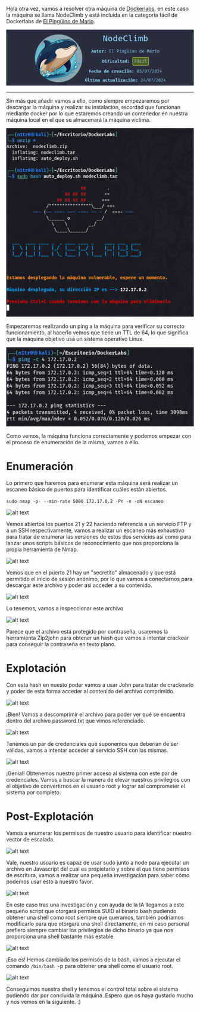 
Hola otra vez, vamos a resolver otra máquina de [Dockerlabs](https://dockerlabs.es/#/), en este caso la máquina se llama NodeClimb y está incluida en la categoría fácil de Dockerlabs de [El Pingüino de Mario](https://www.youtube.com/channel/UCGLfzfKRUsV6BzkrF1kJGsg).

![alt text](images/image.png)

---------------------------------------------------------------------------------------------------------------------------------------------------

Sin más que añadir vamos a ello, como siempre empezaremos por descargar la máquina y realizar su instalación, recordad que funcionan mediante docker por lo que estaremos creando un contenedor en nuestra máquina local en el que se almacenará la máquina víctima.

![alt text](images/image-1.png)

Empezaremos realizando un ping a la máquina para verificar su correcto funcionamiento, al hacerlo vemos que tiene un TTL de 64, lo que significa que la máquina objetivo usa un sistema operativo Linux.

![alt text](images/image-2.png)

Como vemos, la máquina funciona correctamente y podemos empezar con el proceso de enumeración de la misma, vamos a ello.

# Enumeración

Lo primero que haremos para enumerar esta máquina será realizar un escaneo básico de puertos para identificar cuáles están abiertos.

```sudo nmap -p- --min-rate 5000 172.17.0.2 -Pn -n -oN escaneo```

![alt text](images/image-3.png)

Vemos abiertos los puertos 21 y 22 haciendo referencia a un servicio FTP y a un SSH respectivamente, vamos a realizar un escaneo más exhaustivo para tratar de enumerar las versiones de estos dos servicios así como para lanzar unos scripts básicos de reconocimiento que nos proporciona la propia herramienta de Nmap.

![alt text](images/image-4.png)

Vemos que en el puerto 21 hay un "secretito" almacenado y que está permitido el inicio de sesión anónimo, por lo que vamos a conectarnos para descargar este archivo y poder así acceder a su contenido.

![alt text](images/image-5.png)

Lo tenemos, vamos a inspeccionar este archivo

![alt text](images/image-6.png)

Parece que el archivo está protegido por contraseña, usaremos la herramienta Zip2john para obtener un hash que vamos a intentar crackear para conseguir la contraseña en texto plano.

# Explotación

Con esta hash en nuesto poder vamos a usar John para tratar de crackearlo y poder de esta forma acceder al contenido del archivo comprimido.

![alt text](images/image-7.png)

¡Bien! Vamos a descomprimir el archivo para poder ver qué se encuentra dentro del archivo password.txt que vimos referenciado.

![alt text](images/image-8.png)

Tenemos un par de credenciales que suponemos que deberían de ser válidas, vamos a intentar acceder al servicio SSH con las mismas.

![alt text](images/image-9.png)

¡Genial! Obtenemos nuestro primer acceso al sistema con este par de credenciales. Vamos a buscar la manera de elevar nuestros privilegios con el objetivo de convertirnos en el usuario root y lograr así comprometer el sistema por completo.

# Post-Explotación

Vamos a enumerar los permisos de nuestro usuario para identificar nuestro vector de escalada.

![alt text](images/image-10.png)

Vale, nuestro usuario es capaz de usar sudo junto a node para ejecutar un archivo en Javascript del cual es propietario y sobre el que tiene permisos de escritura, vamos a realizar una pequeña investigación para saber cómo podemos usar esto a nuestro favor.

![alt text](images/image-11.png)

En este caso tras una investigación y con ayuda de la IA llegamos a este pequeño script que otorgará permisos SUID al binario bash pudiendo obtener una shell como root siempre que queramos, también podríamos modificarlo para que otorgara una shell directamente, en mi caso personal prefiero siempre cambiar los privilegios de dicho binario ya que nos proporciona una shell bastante más estable.

![alt text](images/image-12.png)

¡Eso es! Hemos cambiado los permisos de la bash, vamos a ejecutar el comando ``/bin/bash -``p para obtener una shell como el usuario root.

![alt text](images/image-13.png)

Conseguimos nuestra shell y tenemos el control total sobre el sistema pudiendo dar por concluida la máquina. Espero que os haya gustado mucho y nos vemos en la siguiente. :)







